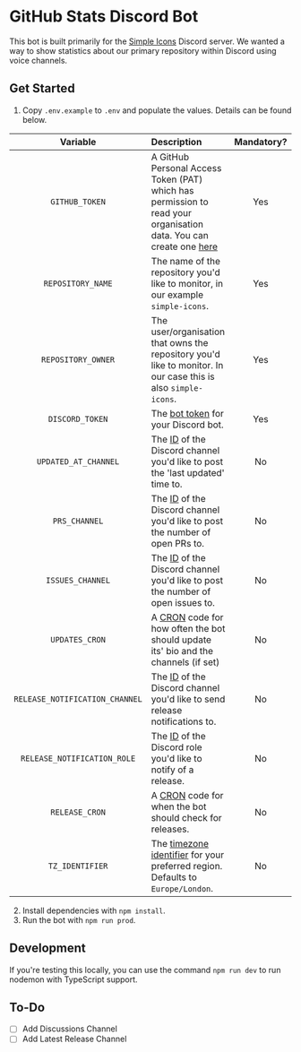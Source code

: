 # GitHub Stats Discord Bot

This bot is built primarily for the [Simple Icons] Discord server. We wanted a way to show statistics about our primary repository within Discord using voice channels.

## Get Started

1. Copy `.env.example` to `.env` and populate the values. Details can be found below.

|            Variable            | Description                                                                                                                     | Mandatory? |
| :----------------------------: | :------------------------------------------------------------------------------------------------------------------------------ | :--------: |
|         `GITHUB_TOKEN`         | A GitHub Personal Access Token (PAT) which has permission to read your organisation data. You can create one [here][github-pat] |    Yes     |
|       `REPOSITORY_NAME`        | The name of the repository you'd like to monitor, in our example `simple-icons`.                                                |    Yes     |
|       `REPOSITORY_OWNER`       | The user/organisation that owns the repository you'd like to monitor. In our case this is also `simple-icons`.                  |    Yes     |
|        `DISCORD_TOKEN`         | The [bot token][create-discord-bot] for your Discord bot.                                                                       |    Yes     |
|      `UPDATED_AT_CHANNEL`      | The [ID][find-discord-id] of the Discord channel you'd like to post the 'last updated' time to.                                 |     No     |
|         `PRS_CHANNEL`          | The [ID][find-discord-id] of the Discord channel you'd like to post the number of open PRs to.                                  |     No     |
|        `ISSUES_CHANNEL`        | The [ID][find-discord-id] of the Discord channel you'd like to post the number of open issues to.                               |     No     |
|         `UPDATES_CRON`         | A [CRON] code for how often the bot should update its' bio and the channels (if set)                                            |     No     |
| `RELEASE_NOTIFICATION_CHANNEL` | The [ID][find-discord-id] of the Discord channel you'd like to send release notifications to.                                   |     No     |
|  `RELEASE_NOTIFICATION_ROLE`   | The [ID][find-discord-id] of the Discord role you'd like to notify of a release.                                                |     No     |
|         `RELEASE_CRON`         | A [CRON] code for when the bot should check for releases.                                                                       |     No     |
|        `TZ_IDENTIFIER`         | The [timezone identifier][timezones] for your preferred region. Defaults to `Europe/London`.                                    |     No     |

2. Install dependencies with `npm install`.
3. Run the bot with `npm run prod`.

## Development

If you're testing this locally, you can use the command `npm run dev` to run nodemon with TypeScript support.

## To-Do

- [ ] Add Discussions Channel
- [ ] Add Latest Release Channel

[CRON]: https://crontab.guru/
[timezones]: https://en.wikipedia.org/wiki/List_of_tz_database_time_zones#List
[create-discord-bot]: https://discordjs.guide/preparations/setting-up-a-bot-application.html#creating-your-bot
[find-discord-id]: https://support.discord.com/hc/en-us/articles/206346498-Where-can-I-find-my-User-Server-Message-ID
[github-pat]: https://github.com/settings/tokens?type=beta
[Simple Icons]: https://github.com/simple-icons/simple-icons
